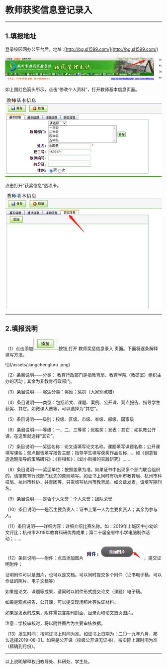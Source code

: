 # 教师获奖信息登记录入

---

## 1.填报地址

登录校园网办公平台后，地址  :[http://bg.sl1599.com/](http://bg.sl1599.com/)

![](/assets/jiangli-1.png)

如上图红色箭头所示，点击“修改个人资料”，打开教师基本信息页面。

![](/assets/jiangli-2.png)

点击打开“获奖信息”选项卡。

![](/assets/jiangli-3.png)

---

## 2.填报说明

（1）点击添加![](/assets/jiangli4.png)按钮,打开 教师奖惩信息录入   页面。下面将逐条解释填写方法。

![](/assets/jiangchengluru .png)

（2）条目说明——分类： 教育行政部门是指教育局、教育学院（教研室）组织主办的活动；其余为非教育行政部门。

（3）条目说明——奖惩分类：奖励；惩罚（大家别点错）

（4）条目说明——类型：包括论文、课题、案例、公开课、观点报告、指导学生获奖、其它。如微课大赛等，可以选择为“其它”。

（5）条目说明——级别：校级、区级、市级、省级、部级、国家级

（6）条目说明——等级：一、二、三等奖；优胜奖；发表；其它；如执教公开课，在这里就选择“其它”。

（7）条目说明——奖惩名称：论文请填写论文名称。课题填写课题名称；公开课填写课名；观点报告填写报告主题；指导学生填写获奖作品名称……   如《创意智造选题指导的策略研究》；《将相和》；《幼小衔接的实践研究》……

（8）条目说明——奖惩单位：按照盖章为准。如果证书中出现多个部门联合组织的，请按教育行政部门优先的原则填写。如证书上同时有杭州市教育局、杭州市科技局、杭州市科协、共青团等，只需填写杭州市教育局。如文章发表，请填写期刊名。

（9）条目说明——是否个人荣誉：个人荣誉；团队荣誉

（10）条目说明——是否主要负责人：证书上第一人为主要负责人；其余为参与人。

（11）条目说明——详细内容：详细介绍比赛名称。如：2019年上城区中小幼论文评比；杭州市2019年教育科研优秀成果；第二十届全省中小学电脑制作活动；……

（12）条目说明——附件：点击添加图片![](/assets/tianjiatupian-2.png)，提交证明附件；

证明附件可以是图片，也可以是文档。可以同时提交多个附件（证书电子稿、可以作证的照片、电子文档等）

如果是论文、课题等成果，请同时以附件形式提交论文（课题）电子稿。

如果是观点报告、公开课，可以提交现场照片等佐证材料。

如果是发表的成果，附件需包含期刊封面、目录页和论文首页图片。

注意：学校审核时，将以附件图片为主要审核依据。

（13）发生时间：按照证书上时间为准。如证书上日期为：二〇一九年八月，那么选择2019-08-01。如果是公开课（校级公开课无证书），按实际上课时间为准（精确到月份）。

---

以上说明解释权归教导处、科研处、学生处。

